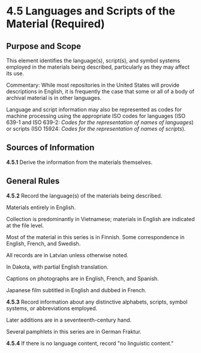 # 4.5 Languages and Scripts of the Material (Required)

## Purpose and Scope

This element identifies the language(s), script(s), and symbol systems employed in the materials being described, particularly as they may affect its use.

Commentary: While most repositories in the United States will provide descriptions in English, it is frequently the case that some or all of a body of archival material is in other languages.

Language and script information may also be represented as codes for machine processing using the appropriate ISO codes for languages (ISO 639-1 and ISO 639-2: _Codes for the representation of names of languages_) or scripts (ISO 15924: _Codes for the representation of names of scripts_).

## Sources of Information

**4.5.1** Derive the information from the materials themselves.

## General Rules

**4.5.2** Record the language(s) of the materials being described.

Materials entirely in English.

Collection is predominantly in Vietnamese; materials in English are indicated at the file level.

Most of the material in this series is in Finnish. Some correspondence in English, French, and Swedish.

All records are in Latvian unless otherwise noted.

In Dakota, with partial English translation.

Captions on photographs are in English, French, and Spanish.

Japanese film subtitled in English and dubbed in French.

**4.5.3** Record information about any distinctive alphabets, scripts, symbol systems, or abbreviations employed.

Later additions are in a seventeenth-century hand.

Several pamphlets in this series are in German Fraktur.

**4.5.4** If there is no language content, record "no linguistic content."

